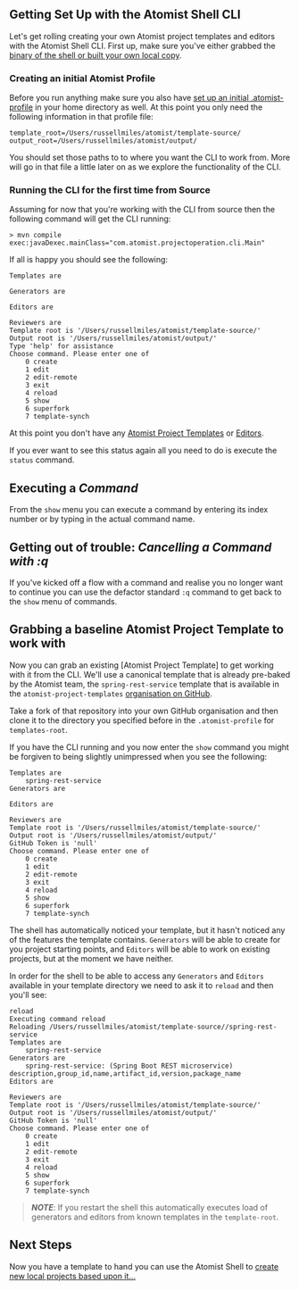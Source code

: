 ## Getting Set Up with the Atomist Shell CLI

Let's get rolling creating your own Atomist project templates and editors with the Atomist Shell CLI. First up, make sure you've either grabbed the [binary of the shell or built your own local copy](/reference-docs/cli.md).

### Creating an initial Atomist Profile

Before you run anything make sure you also have [set up an initial .atomist-profile](/reference-docs/cli.md) in your home directory as well. At this point you only need the following information in that profile file:

```
template_root=/Users/russellmiles/atomist/template-source/
output_root=/Users/russellmiles/atomist/output/
```

You should set those paths to to where you want the CLI to work from. More will go in that file a little later on as we explore the functionality of the CLI.

### Running the CLI for the first time from Source

Assuming for now that you're working with the CLI from source then the following command will get the CLI running:

```
> mvn compile exec:javaDexec.mainClass="com.atomist.projectoperation.cli.Main"
```

If all is happy you should see the following:

```
Templates are 

Generators are 

Editors are 
	
Reviewers are 
Template root is '/Users/russellmiles/atomist/template-source/'
Output root is '/Users/russellmiles/atomist/output/'
Type 'help' for assistance
Choose command. Please enter one of
	0 create
	1 edit
	2 edit-remote
	3 exit
	4 reload
	5 show
	6 superfork
	7 template-synch
```

At this point you don't have any [Atomist Project Templates](/reference-docs/project-templates/project-templates-overview.md) or [Editors](/reference-docs/project-editors.md).

If you ever want to see this status again all you need to do is execute the `status` command.

## Executing a *Command*

From the `show` menu you can execute a command by entering its index number or by typing in the actual command name.

## Getting out of trouble: *Cancelling a Command with :q*

If you've kicked off a flow with a command and realise you no longer want to continue you can use the defactor standard `:q` command to get back to the `show` menu of commands.

## Grabbing a baseline Atomist Project Template to work with

Now you can grab an existing [Atomist Project Template] to get working with it from the CLI. We'll use a canonical template that is already pre-baked by the Atomist team, the `spring-rest-service` template that is available in the `atomist-project-templates` [organisation on GitHub](https://github.com/atomist-project-templates/spring-rest-service).

Take a fork of that repository into your own GitHub organisation and then clone it to the directory you specified before in the `.atomist-profile` for `templates-root`.

If you have the CLI running and you now enter the `show` command you might be forgiven to being slightly unimpressed when you see the following:

```
Templates are 
	spring-rest-service
Generators are 
	
Editors are 
	
Reviewers are 
Template root is '/Users/russellmiles/atomist/template-source/'
Output root is '/Users/russellmiles/atomist/output/'
GitHub Token is 'null'
Choose command. Please enter one of
	0 create
	1 edit
	2 edit-remote
	3 exit
	4 reload
	5 show
	6 superfork
	7 template-synch

```

The shell has automatically noticed your template, but it hasn't noticed any of the features the template contains. `Generators` will be able to create for you project starting points, and `Editors` will be able to work on existing projects, but at the moment we have neither.

In order for the shell to be able to access any `Generators` and `Editors` available in your template directory we need to ask it to `reload` and then you'll see:

```
reload
Executing command reload
Reloading /Users/russellmiles/atomist/template-source//spring-rest-service
Templates are 
	spring-rest-service
Generators are 
	spring-rest-service: (Spring Boot REST microservice) description,group_id,name,artifact_id,version,package_name
Editors are 
	
Reviewers are 
Template root is '/Users/russellmiles/atomist/template-source/'
Output root is '/Users/russellmiles/atomist/output/'
GitHub Token is 'null'
Choose command. Please enter one of
	0 create
	1 edit
	2 edit-remote
	3 exit
	4 reload
	5 show
	6 superfork
	7 template-synch
```

> ***NOTE***: If you restart the shell this automatically executes load of generators and editors from known templates in the `template-root`.

## Next Steps

Now you have a template to hand you can use the Atomist Shell to [create new local projects based upon it...](creating-a-local-project-based-on-local-template.md)

